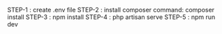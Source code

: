 STEP-1 : create .env file
STEP-2 : install composer command: composer install
STEP-3 : npm install 
STEP-4 : php artisan serve
STEP-5 : npm run dev
